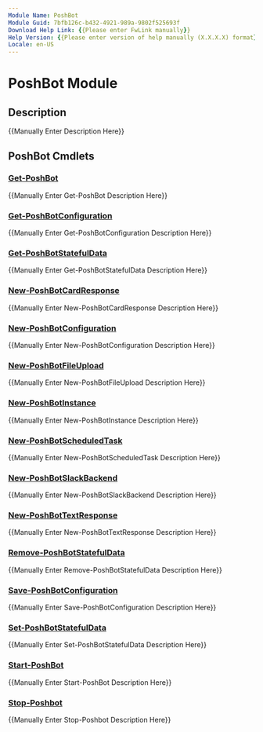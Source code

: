 ```yaml
---
Module Name: PoshBot
Module Guid: 7bfb126c-b432-4921-989a-9802f525693f
Download Help Link: {{Please enter FwLink manually}}
Help Version: {{Please enter version of help manually (X.X.X.X) format}}
Locale: en-US
---
```


# PoshBot Module
## Description
{{Manually Enter Description Here}}

## PoshBot Cmdlets
### [Get-PoshBot](Get-PoshBot.md)
{{Manually Enter Get-PoshBot Description Here}}

### [Get-PoshBotConfiguration](Get-PoshBotConfiguration.md)
{{Manually Enter Get-PoshBotConfiguration Description Here}}

### [Get-PoshBotStatefulData](Get-PoshBotStatefulData.md)
{{Manually Enter Get-PoshBotStatefulData Description Here}}

### [New-PoshBotCardResponse](New-PoshBotCardResponse.md)
{{Manually Enter New-PoshBotCardResponse Description Here}}

### [New-PoshBotConfiguration](New-PoshBotConfiguration.md)
{{Manually Enter New-PoshBotConfiguration Description Here}}

### [New-PoshBotFileUpload](New-PoshBotFileUpload.md)
{{Manually Enter New-PoshBotFileUpload Description Here}}

### [New-PoshBotInstance](New-PoshBotInstance.md)
{{Manually Enter New-PoshBotInstance Description Here}}

### [New-PoshBotScheduledTask](New-PoshBotScheduledTask.md)
{{Manually Enter New-PoshBotScheduledTask Description Here}}

### [New-PoshBotSlackBackend](New-PoshBotSlackBackend.md)
{{Manually Enter New-PoshBotSlackBackend Description Here}}

### [New-PoshBotTextResponse](New-PoshBotTextResponse.md)
{{Manually Enter New-PoshBotTextResponse Description Here}}

### [Remove-PoshBotStatefulData](Remove-PoshBotStatefulData.md)
{{Manually Enter Remove-PoshBotStatefulData Description Here}}

### [Save-PoshBotConfiguration](Save-PoshBotConfiguration.md)
{{Manually Enter Save-PoshBotConfiguration Description Here}}

### [Set-PoshBotStatefulData](Set-PoshBotStatefulData.md)
{{Manually Enter Set-PoshBotStatefulData Description Here}}

### [Start-PoshBot](Start-PoshBot.md)
{{Manually Enter Start-PoshBot Description Here}}

### [Stop-Poshbot](Stop-Poshbot.md)
{{Manually Enter Stop-Poshbot Description Here}}

